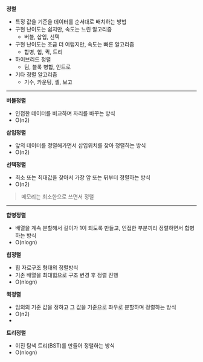 **정렬**

- 특정 값을 기준을 데이터를 순서대로 배치하는 방법
- 구현 난이도는 쉽지만, 속도는 느린 알고리즘
    - 버블, 삽입, 선택
- 구현 난이도는 조금 더 여럽지만, 속도는 빠른 알고리즘
    - 합병, 힙, 퀵, 트리
- 하이브리드 정렬
    - 팀, 블록 병합, 인트로
- 기타 정렬 알고리즘
    - 기수, 카운팅, 셸, 보고
***
    
**버블정렬**
- 인접한 데이터를 비교하며 자리를 바꾸는 방식
- O(n2)

**삽입정렬**
- 앞의 데이터를 정렬해가면서 삽입위치를 찾아 정렬하는 방식
- O(n2)

**선택정렬**
- 최소 또는 최대값을 찾아서 가장 앞 또는 뒤부터 정렬하는 방식
- O(n2)

> 메모리는 최소한으로 쓰면서 정렬

***

**합병정렬**
- 배열을 계속 분할해서 길이가 1이 되도록 만들고, 인접한 부분끼리 정렬하면서 합병하는 방식
- O(nlogn)

**힙정렬**
- 힙 자료구조 형태의 정렬방식
- 기존 배열을 최대힙으로 구조 변경 후 정렬 진행
- O(nlogn)

**퀵정렬**
- 임의의 기준 값을 정하고 그 값을 기준으로 좌우로 분할하며 정렬하는 방식
- O(n2)
- 
**트리정렬**
- 이진 탐색 트리(BST)를 만들어 정렬하는 방식
- O(nlogn)
